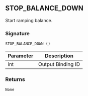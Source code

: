 ## STOP\_BALANCE\_DOWN

Start ramping balance.


### Signature

`STOP_BALANCE_DOWN ()`


| Parameter | Description |
| --- | --- |
| int | Output Binding ID |


### Returns

`None`
